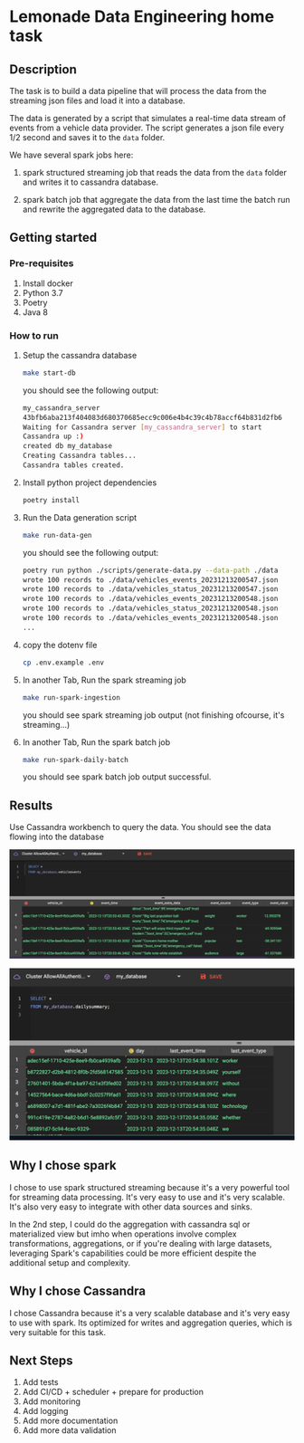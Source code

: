 # Lemonade Data Engineering home task

## Description

The task is to build a data pipeline that will process the data from the streaming json files and load it into a database.

The data is generated by a script that simulates a real-time data stream of events from a vehicle data provider. The script generates a json file every 1/2 second and saves it to the `data` folder. 

We have several spark jobs here:
1. spark structured streaming job that reads the data from the `data` folder and writes it to cassandra database.

2. spark batch job that aggregate the data from the last time the batch run and rewrite the aggregated data to the database.

## Getting started
### Pre-requisites

1. Install docker
2. Python 3.7
3. Poetry
4. Java 8

### How to run

1. Setup the cassandra database

    ```bash
    make start-db
    ```

    you should see the following output:

    ```bash
    my_cassandra_server
    43bfb6aba213f404083d680370685ecc9c006e4b4c39c4b78accf64b831d2fb6
    Waiting for Cassandra server [my_cassandra_server] to start
    Cassandra up :)
    created db my_database
    Creating Cassandra tables...
    Cassandra tables created.
    ```

1. Install python project dependencies

    ```bash
    poetry install
    ```

1. Run the Data generation script

    ```bash
    make run-data-gen
    ```

    you should see the following output:

    ```bash
    poetry run python ./scripts/generate-data.py --data-path ./data
    wrote 100 records to ./data/vehicles_events_20231213200547.json
    wrote 100 records to ./data/vehicles_status_20231213200547.json
    wrote 100 records to ./data/vehicles_events_20231213200548.json
    wrote 100 records to ./data/vehicles_status_20231213200548.json
    wrote 100 records to ./data/vehicles_events_20231213200548.json
    ...
    ```

1. copy the dotenv file

    ```bash
    cp .env.example .env
    ```

1. In another Tab, Run the spark streaming job

    ```bash
    make run-spark-ingestion
    ```

    you should see spark streaming job output (not finishing ofcourse, it's streaming...)

1. In another Tab, Run the spark batch job

    ```bash
    make run-spark-daily-batch
    ```

    you should see spark batch job output successful.


## Results

Use Cassandra workbench to query the data.
You should see the data flowing into the database

![image 1](./images/img1.png)

![image 1](./images/img2.png)

## Why I chose spark

I chose to use spark structured streaming because it's a very powerful tool for streaming data processing. 
It's very easy to use and it's very scalable. It's also very easy to integrate with other data sources and sinks.

In the 2nd step, I could do the aggregation with cassandra sql or materialized view but imho when operations involve complex transformations, aggregations, or if you're dealing with large datasets, leveraging Spark's capabilities could be more efficient despite the additional setup and complexity.

## Why I chose Cassandra

I chose Cassandra because it's a very scalable database and it's very easy to use with spark.
Its optimized for writes and aggregation queries, which is very suitable for this task.

## Next Steps

1. Add tests
2. Add CI/CD + scheduler + prepare for production
3. Add monitoring
4. Add logging
5. Add more documentation
6. Add more data validation


